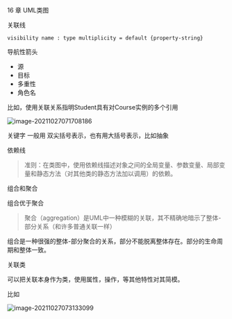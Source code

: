 16 章 UML类图

关联线

```uml
visibility name : type multiplicity = default {property-string}
```

导航性箭头

- 源
- 目标
- 多重性
- 角色名

比如，使用关联关系指明Student具有对Course实例的多个引用

![image-20211027071708186](D:\workspace\github\ARTS\读书笔记\UML和模式应用.assets\image-20211027071708186.png)

关键字 一般用 双尖括号表示，也有用大括号表示，比如抽象

依赖线

>  准则：在类图中，使用依赖线描述对象之间的全局变量、参数变量、局部变量和静态方法（对其他类的静态方法加以调用）的依赖。

组合和聚合

组合优于聚合

> 聚合（aggregation）是UML中一种模糊的关联，其不精确地暗示了整体-部分关系（和许多普通关联一样）

组合是一种很强的整体-部分聚合的关系，部分不能脱离整体存在。部分的生命周期和整体一致。

关联类

可以把关联本身作为类，使用属性，操作，等其他特性对其简模。

比如

![image-20211027073133099](D:\workspace\github\ARTS\读书笔记\UML和模式应用.assets\image-20211027073133099.png)
